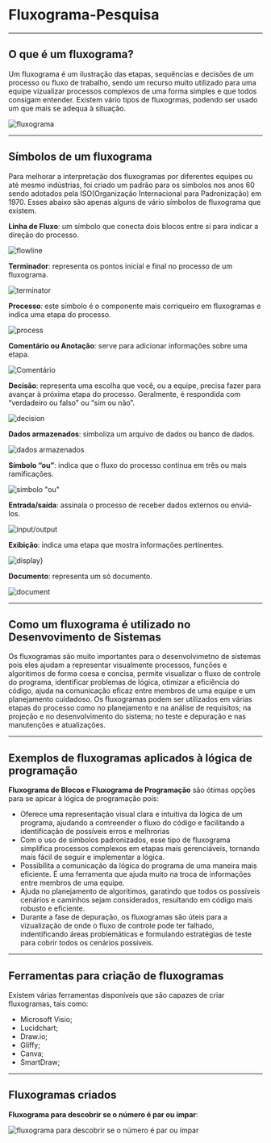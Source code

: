 # Fluxograma-Pesquisa

---
## O que é um fluxograma?
Um fluxograma é um ilustração das etapas, sequências e decisões de um processo ou fluxo de trabalho, sendo um recurso muito utilizado para uma equipe vizualizar processos complexos de uma forma simples e que todos consigam entender. Existem vário tipos de fluxogrmas, podendo ser usado um que mais se adequa à situação.

![fluxograma](https://assets.asana.biz/transform/2d775bd3-8231-4ca6-a280-171fb0bdf0cf/article-project-management-what-is-a-flowchart-2x?io=transform:fill,width:1440&format=webp)

---
## Símbolos de um fluxograma
Para melhorar a interpretação dos fluxogramas por diferentes equipes ou até mesmo indústrias, foi criado um padrâo para os símbolos nos anos 60 sendo adotados pela ISO(Organização Internacional para Padronização) em 1970. Esses abaixo são apenas alguns de vário símbolos de fluxograma que existem.

**Linha de Fluxo**: um símbolo que conecta dois blocos entre si para indicar a direção do processo.

![flowline](https://github.com/user-attachments/assets/47972445-0907-4f62-92a3-cce2a0810007)

**Terminador**: representa os pontos inicial e final no processo de um fluxograma.

![terminator](https://github.com/user-attachments/assets/fcc47d9f-c121-42b6-a60b-d41142b7f5fc)

**Processo**: este símbolo é o componente mais corriqueiro em fluxogramas e indica uma etapa do processo.

![process](https://github.com/user-attachments/assets/a478c45a-4dbf-4be9-a039-2003c062ee64)

**Comentário ou Anotação**: serve para adicionar informações sobre uma etapa.

![Comentário](https://github.com/user-attachments/assets/9c28e054-0cdd-492b-bdfd-53c0241af491)

**Decisão**: representa uma escolha que você, ou a equipe, precisa fazer para avançar à próxima etapa do processo. Geralmente, é respondida com “verdadeiro ou falso” ou “sim ou não”.

![decision](https://github.com/user-attachments/assets/0a1e4030-3633-4bf6-8226-0024c19d9600)

**Dados armazenados**: simboliza um arquivo de dados ou banco de dados.

![dados armazenados](https://github.com/user-attachments/assets/dabac069-0800-4267-bdbd-cb8440f5c873)

**Símbolo “ou”**: indica que o fluxo do processo continua em três ou mais ramificações.

![simbolo "ou"](https://github.com/user-attachments/assets/2ff28884-dc9a-4901-be7a-59a81536257b)

**Entrada/saída**: assinala o processo de receber dados externos ou enviá-los.

![input/output](https://github.com/user-attachments/assets/b2cce697-0069-478d-be8f-8e0bb41d1785)

**Exibição**: indica uma etapa que mostra informações pertinentes.

![display}](https://github.com/user-attachments/assets/638c6382-3d0f-4ff4-98b5-c3f8d9c5af97)

**Documento**: representa um só documento.

![document](https://github.com/user-attachments/assets/250afac9-d527-47dd-bcae-5302f094bd4f)

---
## Como um fluxograma é utilizado no Desenvovimento de Sistemas
Os fluxogramas são muito importantes para o desenvolvimetno de sistemas pois eles ajudam a representar visualmente processos, funções e algoritimos de forma coesa e concisa, permite visualizar o fluxo de controle do programa, identificar problemas de lógica, otimizar a eficiência do código, ajuda na comunicação eficaz entre membros de uma equipe e um planejamento cuidadoso. Os fluxogramas podem ser utilizados em várias etapas do processo como no planejamento e na análise de requisitos; na projeção e no desenvolvimento do sistema; no teste e depuração e nas manutenções e atualizações.

---
## Exemplos de fluxogramas aplicados à lógica de programação
**Fluxograma de Blocos e Fluxograma de Programação** são ótimas opções para se apicar à lógica de programação pois:
- Oferece uma representação visual clara e intuitiva da lógica de um programa, ajudando a comreender o fluxo do código e facilitando a identificação de possíveis erros e melhrorias
- Com o uso de símbolos padronizados, esse tipo de fluxograma simplifica processos complexos em etapas mais gerenciáveis, tornando mais fácil de seguir e implementar a lógica.
- Possibilita a comunicação da lógica do programa de uma maneira mais eficiente. É uma ferramenta que ajuda muito na troca de informações entre membros de uma equipe.
- Ajuda no planejamento de algoritimos, garatindo que todos os possíveis cenários e caminhos sejam considerados, resultando em código mais robusto e eficiente.
- Durante a fase de depuração, os fluxogramas são úteis para a vizualização de onde o fluxo de controle pode ter falhado, indentificando áreas problemáticas e formulando estratégias de teste para cobrir todos os cenários possíveis.

---
## Ferramentas para criação de fluxogramas
Existem várias ferramentas disponíveis que são capazes de criar fluxogramas, tais como:
- Microsoft Visio;
- Lucidchart;
- Draw.io;
- Gliffy;
- Canva;
- SmartDraw;

---
## Fluxogramas criados

**Fluxograma para descobrir se o número é par ou ímpar**:

![fluxograma para descobrir se o número é par ou ímpar](https://github.com/user-attachments/assets/03cf5c5f-7196-45bd-af01-5012f3ac3520)

